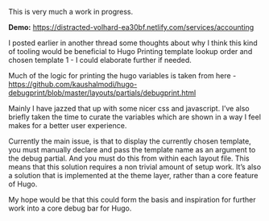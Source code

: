 This is very much a work in progress.

**Demo:** https://distracted-volhard-ea30bf.netlify.com/services/accounting

I posted earlier in another thread some thoughts about why I think this kind of tooling would be beneficial to Hugo Printing template lookup order and chosen template 1 - I could elaborate further if needed.

Much of the logic for printing the hugo variables is taken from here - https://github.com/kaushalmodi/hugo-debugprint/blob/master/layouts/partials/debugprint.html

Mainly I have jazzed that up with some nicer css and javascript. I’ve also briefly taken the time to curate the variables which are shown in a way I feel makes for a better user experience.

Currently the main issue, is that to display the currently chosen template, you must manually declare and pass the template name as an argument to the debug partial. And you must do this from within each layout file. This means that this solution requires a non trivial amount of setup work. It’s also a solution that is implemented at the theme layer, rather than a core feature of Hugo.

My hope would be that this could form the basis and inspiration for further work into a core debug bar for Hugo.

